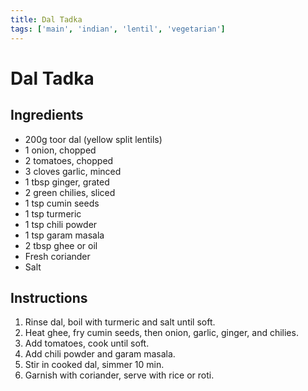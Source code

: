 ```yaml
---
title: Dal Tadka
tags: ['main', 'indian', 'lentil', 'vegetarian']
---
```


# Dal Tadka

## Ingredients
- 200g toor dal (yellow split lentils)
- 1 onion, chopped
- 2 tomatoes, chopped
- 3 cloves garlic, minced
- 1 tbsp ginger, grated
- 2 green chilies, sliced
- 1 tsp cumin seeds
- 1 tsp turmeric
- 1 tsp chili powder
- 1 tsp garam masala
- 2 tbsp ghee or oil
- Fresh coriander
- Salt

## Instructions
1. Rinse dal, boil with turmeric and salt until soft.
2. Heat ghee, fry cumin seeds, then onion, garlic, ginger, and chilies.
3. Add tomatoes, cook until soft.
4. Add chili powder and garam masala.
5. Stir in cooked dal, simmer 10 min.
6. Garnish with coriander, serve with rice or roti. 